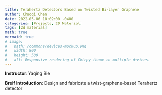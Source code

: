 ```yaml
---
title: Terahertz Detectors Based on Twisted Bi-layer Graphene
author: Chuoqi Chen
date: 2022-05-06 18:02:00 -0400
categories: [Projects, 2D Material]
tags: [2d material]
math: true
mermaid: true
# image:
#   path: /commons/devices-mockup.png
#   width: 800
#   height: 500
#   alt: Responsive rendering of Chirpy theme on multiple devices.
---
```


**Instructor**: Yaqing Bie

**Breif Introduction**: Design and fabricate a twist-graphene-based Terahertz detector
